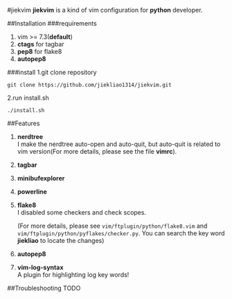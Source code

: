 #jiekvim
**jiekvim** is a kind of vim configuration for **python** developer.

##Installation
###requirements
1. vim >= 7.3(**default**)
2. **ctags** for tagbar
3. **pep8** for flake8
4. **autopep8**

###install
1.git clone repository
```
git clone https://github.com/jiekliao1314/jiekvim.git
```  
2.run install.sh
```
./install.sh
```
##Features
1. **nerdtree**</br>
I make the nerdtree auto-open and auto-quit, but auto-quit is related to vim version(For more details, please see the file **vimrc**).
2. **tagbar**
3. **minibufexplorer**
4. **powerline**
5.  **flake8**</br>
  I disabled some checkers and check scopes.

    (For more details, please see `vim/ftplugin/python/flake8.vim` and `vim/ftplugin/python/pyflakes/checker.py`. You can search the key word **jiekliao** to locate the changes)
6. **autopep8**
7.  **vim-log-syntax**</br>
  A plugin for highlighting log key words!

##Troubleshooting
TODO


